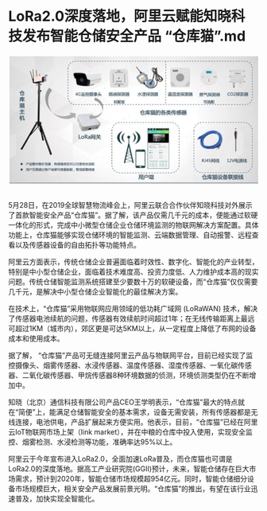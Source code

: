 # LoRa2.0深度落地，阿里云赋能知晓科技发布智能仓储安全产品 “仓库猫”.md

<div style="text-align:center" align="center">
<img src="/images/LoRa2.0深度落地，阿里云赋能知晓科技发布智能仓储安全产品 “仓库猫”1.png" align="center" />
</div>
</br>

5月28日，在2019全球智慧物流峰会上，阿里云联合合作伙伴知晓科技对外展示了首款智能安全产品“仓库猫”。据了解，该产品仅需几千元的成本，便能通过软硬一体化的形式，完成中小微型仓储企业仓储环境监测的物联网解决方案配置。具体功能上，仓库猫能够实现仓储环境的智能监测、云端数据管理、自动报警、远程查看以及传感器设备的自由拓扑等功能特点。

阿里云方面表示，传统仓储企业普遍面临着时效性、数字化、智能化的产业转型，特别是中小型仓储企业，面临着技术难度高、投资力度低、人力维护成本高的现实问题。传统仓储智能监测系统搭建至少要数十万的软硬设备，而“仓库猫”仅仅需要几千元，是解决中小型仓储企业智能化的最佳解决方案。

在技术上，“仓库猫”采用物联网应用领域的低功耗广域网 (LoRaWAN) 技术，解决了传感器电池续航的问题，传感器有效续航时间超过1年；在无线传输距离上最远可超过1KM（城市内），郊区更是可达5KM以上，从一定程度上降低了布网的设备成本和使用成本。

据了解， “仓库猫”产品可无缝连接阿里云产品与物联网平台，目前已经实现了监控摄像头、烟雾传感器、水浸传感器、温度传感器、湿度传感器、一氧化碳传感器、二氧化碳传感器、甲烷传感器8种环境数据的侦测，环境侦测类型仍在不断增加中。

知晓（北京）通信科技有限公司产品CEO王学明表示，“仓库猫”最大的特点就在“简便”上，能满足仓储智能安全的基本需求，设备无需安装，所有传感器都是无线连接，电池供电，产品扩展起来方便实用。他表示，目前，“仓库猫”已经在阿里云IoT物联网市场上架（link market），并在中粮的仓库中投入使用，实现安全监控、烟雾检测、水浸检测等功能，准确率达95%以上。

阿里云于今年宣布进入LoRa2.0，全面加速LoRa普及，而仓库猫也可谓是LoRa2.0的深度落地。据高工产业研究院(GGII)预计，未来，智能仓储存在巨大市场需求，预计到2020年，智能仓储市场规模超954亿元。同时，智能仓储细分设备市场规模巨大，相关安全产品发展前景光明。“仓库猫”的推出，有望在该行业迅速普及，加快实现全智能化。
